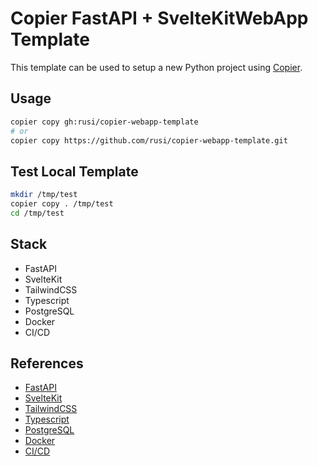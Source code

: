 # Copier FastAPI + SvelteKitWebApp Template

This template can be used to setup a new Python project using [Copier](https://github.com/copier-org/copier).

## Usage

```bash
copier copy gh:rusi/copier-webapp-template
# or
copier copy https://github.com/rusi/copier-webapp-template.git
```

## Test Local Template

```bash
mkdir /tmp/test
copier copy . /tmp/test
cd /tmp/test
```

## Stack

- FastAPI
- SvelteKit
- TailwindCSS
- Typescript
- PostgreSQL
- Docker
- CI/CD

## References

- [FastAPI](https://fastapi.tiangolo.com/)
- [SvelteKit](https://kit.svelte.dev/)
- [TailwindCSS](https://tailwindcss.com/)
- [Typescript](https://www.typescriptlang.org/)
- [PostgreSQL](https://www.postgresql.org/)
- [Docker](https://www.docker.com/)
- [CI/CD](https://github.com/features/actions)
